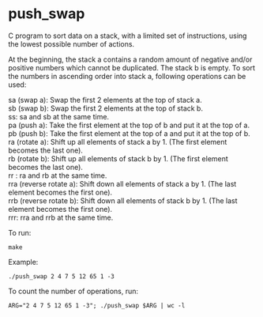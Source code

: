 # push_swap

C program to sort data on a stack, with a limited set of instructions, using the lowest possible number of actions.

At the beginning, the stack a contains a random amount of negative and/or positive numbers which cannot be duplicated. The stack b is empty.
To sort the numbers in ascending order into stack a, following operations can be used: 

sa (swap a): Swap the first 2 elements at the top of stack a. \
sb (swap b): Swap the first 2 elements at the top of stack b. \
ss: sa and sb at the same time. \
pa (push a): Take the first element at the top of b and put it at the top  of a. \
pb (push b): Take the first element at the top of a and put it at the top  of b. \
ra (rotate a): Shift up all elements of stack a by 1. (The first element becomes the last one). \
rb (rotate b): Shift up all elements of stack b by 1. (The first element becomes the last one). \
rr : ra and rb at the same time. \
rra (reverse rotate a): Shift down all elements of stack a by 1. (The last element becomes the first one). \
rrb (reverse rotate b): Shift down all elements of stack b by 1. (The last element becomes the first one). \
rrr: rra and rrb at the same time. 

To run:

``
make
``

Example: 

``
./push_swap 2 4 7 5 12 65 1 -3
``

To count the number of operations, run:

``
ARG="2 4 7 5 12 65 1 -3"; ./push_swap $ARG | wc -l
``
